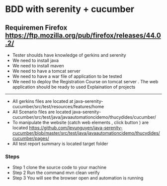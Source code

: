 BDD with serenity + cucumber 
====================
Requiremen
Firefox 
https://ftp.mozilla.org/pub/firefox/releases/44.0.2/
--------------------
* Tester shoulds have knowledge of gerkins and serenity 
* We need to install java
* We need to install maven
* We need to have a tomcat server
* We need to have a war file of application to be tested
* We need to deploy the Registration Course on tomcat server . The web application should be ready to used
Explaination of projects
--------------------
* All gerkins files are located at java-serenity-cucumber/src/test/resources/features/home
* All Scenario files are located java-serenity-cucumber/src/test/java/javaautomationcidemo/thucydides/cucumber/
* To manipulate the website (catch web elements , click button ) are located https://github.com/levunguyen/java-serenity-cucumber/blob/master/src/test/java/javaautomationcidemo/thucydides/cucumber/pages/
* All test report summary is located target folder

### Steps
* Step 1
clone the source code to your machine
* Step 2
Run the command mvn clean verify
* Step 3
You will see the browser open and automation is running

